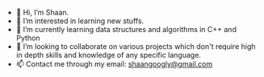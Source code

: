 - 👋 Hi, I’m Shaan.
- 👀 I’m interested in learning new stuffs.
- 🌱 I’m currently learning data structures and algorithms in C++ and Python
- 💞️ I’m looking to collaborate on various projects which don't require high in depth skills and knowledge of any specific language.
- 📫 Contact me through my email: shaangoogly@gmail.com

<!---
rectangle-man/rectangle-man is a ✨ special ✨ repository because its `README.md` (this file) appears on your GitHub profile.
You can click the Preview link to take a look at your changes.
--->
